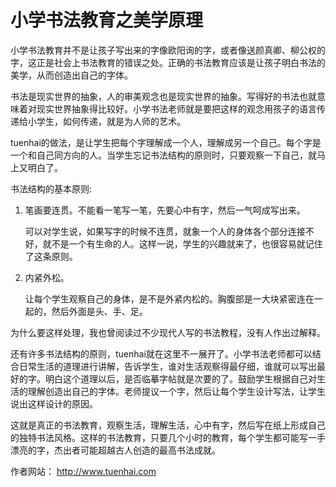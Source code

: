 # 小学书法教育之美学原理

小学书法教育并不是让孩子写出来的字像欧阳询的字，或者像送颜真卿、柳公权的字，这正是社会上书法教育的错误之处。正确的书法教育应该是让孩子明白书法的美学，从而创造出自己的字体。

书法是现实世界的抽象，人的审美观念也是现实世界的抽象。写得好的书法也就意味着对现实世界抽象得比较好。小学书法老师就是要把这样的观念用孩子的语言传递给小学生，如何传递，就是为人师的艺术。

 tuenhai的做法，是让学生把每个字理解成一个人，理解成另一个自己。每个字是一个和自己同方向的人。当学生忘记书法结构的原则时，只要观察一下自己，就马上又明白了。


书法结构的基本原则:

1. 笔画要连贯。不能看一笔写一笔，先要心中有字，然后一气呵成写出来。

	可以对学生说，如果写字的时候不连贯，就象一个人的身体各个部分连接不好，就不是一个有生命的人。这样一说，学生的兴趣就来了，也很容易就记住了这条原则。


2. 内紧外松。

	让每个学生观察自己的身体，是不是外紧内松的。胸腹部是一大块紧密连在一起的，然后外面是头、手、足。

为什么要这样处理，我也曾阅读过不少现代人写的书法教程，没有人作出过解释。

还有许多书法结构的原则，tuenhai就在这里不一展开了。小学书法老师都可以结合日常生活的道理进行讲解，告诉学生，谁对生活观察得最仔细，谁就可以写出最好的字。明白这个道理以后，是否临摹字帖就是次要的了。鼓励学生根据自己对生活的理解创造出自己的字体。老师提议一个字，然后让每个学生设计写法，让学生说出这样设计的原因。

这就是真正的书法教育，观察生活，理解生活，心中有字，然后写在纸上形成自己的独特书法风格。这样的书法教育，只要几个小时的教育，每个学生都可能写一手漂亮的字，杰出者可能超越古人创造的最高书法成就。


作者网站： http://www.tuenhai.com
